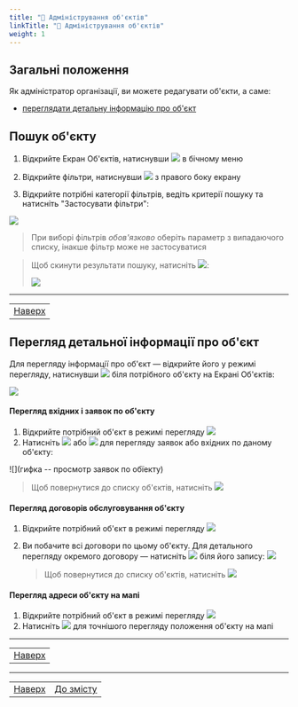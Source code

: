 ```yaml
---
title: "🏢 Адміністрування об'єктів"
linkTitle: "🏢 Адміністрування об'єктів"
weight: 1
---
```


## Загальні положення  

Як адміністратор організації, ви можете редагувати  об'єкти, а саме:
- [переглядати детальну інформацію про об'єкт](#перегляд-детальної-інформації-про-обєкт)

## Пошук об'єкту

1. Відкрийте Екран Об'єктів, натиснувши ![](https://i.imgur.com/za1HO1R.png) в бічному меню
2. Відкрийте фільтри, натиснувши ![](https://i.imgur.com/MaZo9cn.png) з правого боку екрану

3. Відкрийте потрібні категорії фільтрів, ведіть  критерії пошуку та натисніть "Застосувати фільтри":

![](https://i.imgur.com/LvV0rwm.gif)

>При виборі фільтрів *обов'язково* оберіть параметр з випадаючого списку, інакше фільтр може не застосуватися

>Щоб скинути результати пошуку, натисніть ![](https://i.imgur.com/1Ej0xNy.png):
>
>![](https://i.imgur.com/P4DkgIc.gif)
___
| |
|-|
| [Наверх](#загальні-положення)|

## Перегляд детальної інформації про об'єкт

Для перегляду інформації про об'єкт &mdash; відкрийте його у режимі перегляду, натиснувши ![](https://i.imgur.com/9qatUew.png) біля потрібного об'єкту на Екрані Об'єктів:

![](https://i.imgur.com/1KuxZDR.gif)

#### Перегляд вхідних і заявок по об'єкту

1. Відкрийте потрібний об'єкт в режимі перегляду ![](https://i.imgur.com/9qatUew.png)
2. Натисніть ![](https://i.imgur.com/FiQRlCc.png) або ![](https://i.imgur.com/iGSn2J8.png) для перегляду заявок або вхідних по даному об'єкту: 

![](гифка -- просмотр заявок по обїекту)

> Щоб повернутися до списку об'єктів, натисніть ![](https://i.imgur.com/YZ6Sefv.png)


#### Перегляд договорів обслуговування об'єкту

1. Відкрийте потрібний об'єкт в режимі перегляду ![](https://i.imgur.com/9qatUew.png)
2. Ви побачите всі договори по цьому об'єкту. Для детального перегляду окремого договору &mdash; натисніть ![](https://i.imgur.com/9qatUew.png) біля його запису:
    ![](https://i.imgur.com/W3O3eDU.gif)

    > Щоб повернутися до списку об'єктів, натисніть ![](https://i.imgur.com/YZ6Sefv.png)

#### Перегляд адреси об'єкту на мапі
1. Відкрийте потрібний об'єкт в режимі перегляду ![](https://i.imgur.com/9qatUew.png)
2. Натисніть ![](https://i.imgur.com/pbAPl17.png) для точнішого перегляду положення об'єкту на мапі
___
| |
|-|
| [Наверх](#загальні-положення)|
___
| | |
|-|-|
| [Наверх](#загальні-положення)| [До змісту](/docs/toc/)|